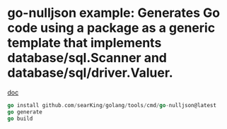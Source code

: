 # go-nulljson example: Generates Go code using a package as a generic template that implements database/sql.Scanner and database/sql/driver.Valuer. 

[doc](https://godoc.org/github.com/searKing/golang/tools/cmd/go-nulljson)

```Go
go install github.com/searKing/golang/tools/cmd/go-nulljson@latest
go generate
go build
```